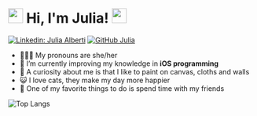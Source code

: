 <h1> <img src="https://i.pinimg.com/originals/85/f3/04/85f30475ae31ddc6060f1c22df750208.gif" width="30"> Hi, I'm Julia! <img src="https://i.pinimg.com/originals/84/fd/cc/84fdccb3db108da8d868f694277b1062.gif" width="30"></h1>

[![Linkedin: Julia Alberti](https://img.shields.io/badge/-juliaalbertimaia-blue?style=flat-square&logo=Linkedin&logoColor=white&link=https://www.linkedin.com/in/juliaalbertimaia/)](https://www.linkedin.com/in/juliaalbertimaia/)
[![GitHub Julia](https://img.shields.io/github/followers/juAlberti?label=follow&style=social)](https://github.com/juAlberti)

- 👩🏻‍🦰 My pronouns are she/her
- 🌱 I’m currently improving my knowledge in **iOS programming** 
- 🎨 A curiosity about me is that I like to paint on canvas, cloths and walls
- 😺 I love cats, they make my day more happier
- 🍻 One of my favorite things to do is spend time with my friends

![Top Langs](https://github-readme-stats.vercel.app/api/top-langs/?username=juAlberti&layout=compact&theme=cobalt&hide_border=true)

